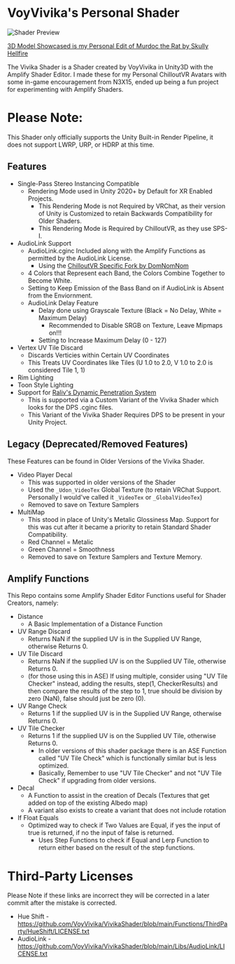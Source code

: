 # VoyVivika's Personal Shader
![Shader Preview](https://github.com/VoyVivika/VivikaShader/blob/main/README%20ASSETS/Unity_Xwahnfhmvv.gif?raw=true)

[3D  Model Showcased is my Personal Edit of Murdoc the Rat by Skully Hellfire](https://skullyhellfire.gumroad.com/l/skullysmurdoc)

The Vivika Shader is a Shader created by VoyVivika in Unity3D with the Amplify Shader Editor. I made these for my Personal ChilloutVR Avatars with some in-game encouragement from N3X15, ended up being a fun project for experimenting with Amplify Shaders.

# Please Note:
This Shader only officially supports the Unity Built-in Render Pipeline, it does not support LWRP, URP, or HDRP at this time.

## Features
- Single-Pass Stereo Instancing Compatible
	- Rendering Mode used in Unity 2020+ by Default for XR Enabled Projects.
		- This Rendering Mode is not Required by VRChat, as their version of Unity is Customized to retain Backwards Compatibility for Older Shaders.
		- This Rendering Mode is Required by ChilloutVR, as they use SPS-I.
- AudioLink Support
	- AudioLink.cginc Included along with the Amplify Functions as permitted by the AudioLink License.
		- Using the [ChilloutVR Specific Fork by DomNomNom](https://github.com/DomNomNomVR/cvr-audio-link)
	- 4 Colors that Represent each Band, the Colors Combine Together to Become White.
	- Setting to Keep Emission of the Bass Band on if AudioLink is Absent from the Enviornment.
	- AudioLink Delay Feature
		- Delay done using Grayscale Texture (Black = No Delay, White = Maximum Delay)
			- Recommended to Disable SRGB on Texture, Leave Mipmaps on!!!
		- Setting to Increase Maximum Delay (0 - 127)
- Vertex UV Tile Discard
	- Discards Verticies within Certain UV Coordinates
	- This Treats UV Coordinates like Tiles (U 1.0 to 2.0, V 1.0 to 2.0 is considered Tile 1, 1)
- Rim Lighting
- Toon Style Lighting
- Support for [Raliv's Dynamic Penetration System](https://raliv.gumroad.com/l/lwthuB)
	- This is supported via a Custom Variant of the Vivika Shader which looks for the DPS .cginc files.
	- This Variant of the Vivika Shader Requires DPS to be present in your Unity Project.
## Legacy (Deprecated/Removed Features)
These Features can be found in Older Versions of the Vivika Shader.
- Video Player Decal
	- This was supported in older versions of the Shader
	- Used the `_Udon_VideoTex` Global Texture (to retain VRChat Support. Personally I would've called it `_VideoTex` or `_GlobalVideoTex`)
	- Removed to save on Texture Samplers
- MultiMap
	- This stood in place of Unity's Metalic Glossiness Map. Support for this was cut after it became a priority to retain Standard Shader Compatibility.
	- Red Channel = Metalic
	- Green Channel = Smoothness
	- Removed to save on Texture Samplers and Texture Memory.
## Amplify Functions
This Repo contains some Amplify Shader Editor Functions useful for Shader Creators, namely:
- Distance
	- A Basic Implementation of a Distance Function
- UV Range Discard
	- Returns NaN if the supplied UV is in the Supplied UV Range, otherwise Returns 0.
- UV Tile Discard
	- Returns NaN if the supplied UV is on the Supplied UV Tile, otherwise Returns 0.
	- (for those using this in ASE) If using multiple, consider using "UV Tile Checker" instead, adding the results, step(1, CheckerResults) and then compare the results of the step to 1, true should be division by zero (NaN), false should just be zero (0).
- UV Range Check
	- Returns 1 if the supplied UV is in the Supplied UV Range, otherwise Returns 0.
- UV Tile Checker
	- Returns 1 if the supplied UV is on the Supplied UV Tile, otherwise Returns 0.
		- In older versions of this shader package there is an ASE Function called "UV Tile Check" which is functionally similar but is less optimized.
		- Basically, Remember to use "UV Tile Checker" and not "UV Tile Check" if upgrading from older versions.
- Decal
	- A Function to assist in the creation of Decals (Textures that get added on top of the existing Albedo map)
	- A variant also exists to create a variant that does not include rotation
- If Float Equals
	- Optimized way to check if Two Values are Equal, if yes the input of true is returned, if no the input of false is returned.
		- Uses Step Functions to check if Equal and Lerp Function to return either based on the result of the step functions.
# Third-Party Licenses
Please Note if these links are incorrect they will be corrected in a later commit after the mistake is corrected.
- Hue Shift - https://github.com/VoyVivika/VivikaShader/blob/main/Functions/ThirdParty/HueShift/LICENSE.txt
- AudioLink - https://github.com/VoyVivika/VivikaShader/blob/main/Libs/AudioLink/LICENSE.txt